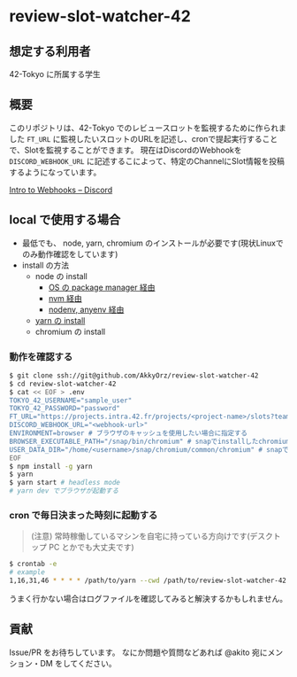 # review-slot-watcher-42

## 想定する利用者

42-Tokyo に所属する学生

## 概要

このリポジトリは、42-Tokyo でのレビュースロットを監視するために作られました
`FT_URL` に監視したいスロットのURLを記述し、cronで提起実行することで、Slotを監視することができます。
現在はDiscordのWebhookを `DISCORD_WEBHOOK_URL` に記述するこによって、特定のChannelにSlot情報を投稿するようになっています。

[Intro to Webhooks – Discord](https://support.discord.com/hc/en-us/articles/228383668-Intro-to-Webhooks)

## local で使用する場合

- 最低でも、 node, yarn, chromium のインストールが必要です(現状Linuxでのみ動作確認をしています)
- install の方法
  - node の install
    - [OS の package manager 経由](https://nodejs.dev/download/package-manager/)
    - [nvm 経由](https://github.com/nvm-sh/nvm)
    - [nodenv, anyenv 経由](https://github.com/nodenv/nodenv)
  - [yarn の install](https://classic.yarnpkg.com/lang/en/docs/install/#debian-stable)
  - chromium の install

### 動作を確認する

```bash
$ git clone ssh://git@github.com/AkkyOrz/review-slot-watcher-42
$ cd review-slot-watcher-42
$ cat << EOF > .env
TOKYO_42_USERNAME="sample_user"
TOKYO_42_PASSWORD="password"
FT_URL="https://projects.intra.42.fr/projects/<project-name>/slots?team_id=<id>"
DISCORD_WEBHOOK_URL="<webhook-url>"
ENVIRONMENT=browser # ブラウザのキャッシュを使用したい場合に指定する
BROWSER_EXECUTABLE_PATH="/snap/bin/chromium" # snapでinstallしたchromiumの場合 (which chromium-browserで取得可能)
USER_DATA_DIR="/home/<username>/snap/chromium/common/chromium" # snapでinstallしたchromiumの場合 (chrome://versionを確認するとそれっぽいものが確認できるかも)
EOF
$ npm install -g yarn
$ yarn
$ yarn start # headless mode
# yarn dev でブラウザが起動する
```

### cron で毎日決まった時刻に起動する

> (注意)
> 常時稼働しているマシンを自宅に持っている方向けです(デスクトップ PC とかでも大丈夫です)

```bash
$ crontab -e
# example
1,16,31,46 * * * * /path/to/yarn --cwd /path/to/review-slot-watcher-42 start 2>> /path/to/error.log >> /path/to/result.log
```

うまく行かない場合はログファイルを確認してみると解決するかもしれません。

## 貢献

Issue/PR をお待ちしています。
なにか問題や質問などあれば @akito 宛にメンション・DM をしてください。
